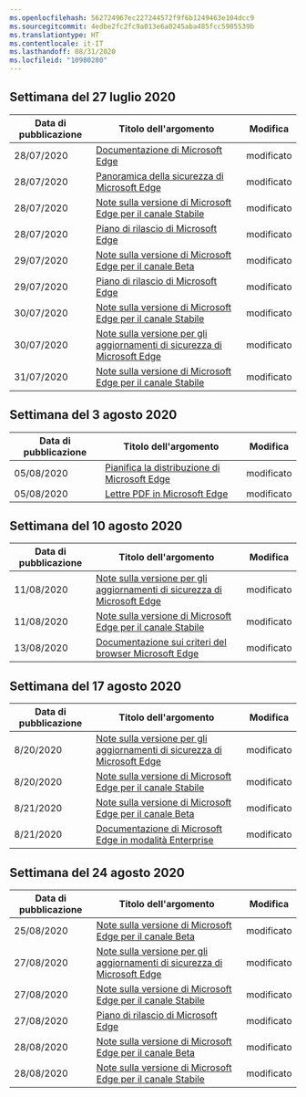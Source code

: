 ```yaml
---
ms.openlocfilehash: 562724967ec227244572f9f6b1249463e104dcc9
ms.sourcegitcommit: 4edbe2fc2fc9a013e6a0245aba485fcc5905539b
ms.translationtype: HT
ms.contentlocale: it-IT
ms.lasthandoff: 08/31/2020
ms.locfileid: "10980280"
---
```

<!-- This file is generated automatically each week. Changes made to this file will be overwritten.-->




## Settimana del 27 luglio 2020


| Data di pubblicazione |Titolo dell'argomento | Modifica |
|------|------------|--------|
| 28/07/2020 | [Documentazione di Microsoft Edge](/DeployEdge/index) | modificato |
| 28/07/2020 | [Panoramica della sicurezza di Microsoft Edge](/DeployEdge/security-overview) | modificato |
| 28/07/2020 | [Note sulla versione di Microsoft Edge per il canale Stabile](/DeployEdge/microsoft-edge-relnote-stable-channel) | modificato |
| 28/07/2020 | [Piano di rilascio di Microsoft Edge](/DeployEdge/microsoft-edge-release-schedule) | modificato |
| 29/07/2020 | [Note sulla versione di Microsoft Edge per il canale Beta](/DeployEdge/microsoft-edge-relnote-beta-channel) | modificato |
| 29/07/2020 | [Piano di rilascio di Microsoft Edge](/DeployEdge/microsoft-edge-release-schedule) | modificato |
| 30/07/2020 | [Note sulla versione di Microsoft Edge per il canale Stabile](/DeployEdge/microsoft-edge-relnote-stable-channel) | modificato |
| 30/07/2020 | [Note sulla versione per gli aggiornamenti di sicurezza di Microsoft Edge](/DeployEdge/microsoft-edge-relnotes-security) | modificato |
| 31/07/2020 | [Note sulla versione di Microsoft Edge per il canale Stabile](/DeployEdge/microsoft-edge-relnote-stable-channel) | modificato |


## Settimana del 3 agosto 2020


| Data di pubblicazione |Titolo dell'argomento | Modifica |
|------|------------|--------|
| 05/08/2020 | [Pianifica la distribuzione di Microsoft Edge](/DeployEdge/deploy-edge-plan-deployment) | modificato |
| 05/08/2020 | [Lettre PDF in Microsoft Edge](/DeployEdge/microsoft-edge-pdf) | modificato |


## Settimana del 10 agosto 2020


| Data di pubblicazione |Titolo dell'argomento | Modifica |
|------|------------|--------|
| 11/08/2020 | [Note sulla versione per gli aggiornamenti di sicurezza di Microsoft Edge](/DeployEdge/microsoft-edge-relnotes-security) | modificato |
| 11/08/2020 | [Note sulla versione di Microsoft Edge per il canale Stabile](/DeployEdge/microsoft-edge-relnote-stable-channel) | modificato |
| 13/08/2020 | [Documentazione sui criteri del browser Microsoft Edge](/DeployEdge/microsoft-edge-policies) | modificato |


## Settimana del 17 agosto 2020


| Data di pubblicazione |Titolo dell'argomento | Modifica |
|------|------------|--------|
| 8/20/2020 | [Note sulla versione per gli aggiornamenti di sicurezza di Microsoft Edge](/DeployEdge/microsoft-edge-relnotes-security) | modificato |
| 8/20/2020 | [Note sulla versione di Microsoft Edge per il canale Stabile](/DeployEdge/microsoft-edge-relnote-stable-channel) | modificato |
| 8/21/2020 | [Note sulla versione di Microsoft Edge per il canale Beta](/DeployEdge/microsoft-edge-relnote-beta-channel) | modificato |
| 8/21/2020 | [Documentazione di Microsoft Edge in modalità Enterprise](/DeployEdge/index) | modificato |


## Settimana del 24 agosto 2020


| Data di pubblicazione |Titolo dell'argomento | Modifica |
|------|------------|--------|
| 25/08/2020 | [Note sulla versione di Microsoft Edge per il canale Beta](/DeployEdge/microsoft-edge-relnote-beta-channel) | modificato |
| 27/08/2020 | [Note sulla versione per gli aggiornamenti di sicurezza di Microsoft Edge](/DeployEdge/microsoft-edge-relnotes-security) | modificato |
| 27/08/2020 | [Note sulla versione di Microsoft Edge per il canale Stabile](/DeployEdge/microsoft-edge-relnote-stable-channel) | modificato |
| 27/08/2020 | [Piano di rilascio di Microsoft Edge](/DeployEdge/microsoft-edge-release-schedule) | modificato |
| 28/08/2020 | [Note sulla versione di Microsoft Edge per il canale Beta](/DeployEdge/microsoft-edge-relnote-beta-channel) | modificato |
| 28/08/2020 | [Note sulla versione di Microsoft Edge per il canale Stabile](/DeployEdge/microsoft-edge-relnote-stable-channel) | modificato |
